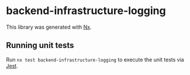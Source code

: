# backend-infrastructure-logging

This library was generated with [Nx](https://nx.dev).

## Running unit tests

Run `nx test backend-infrastructure-logging` to execute the unit tests via [Jest](https://jestjs.io).
